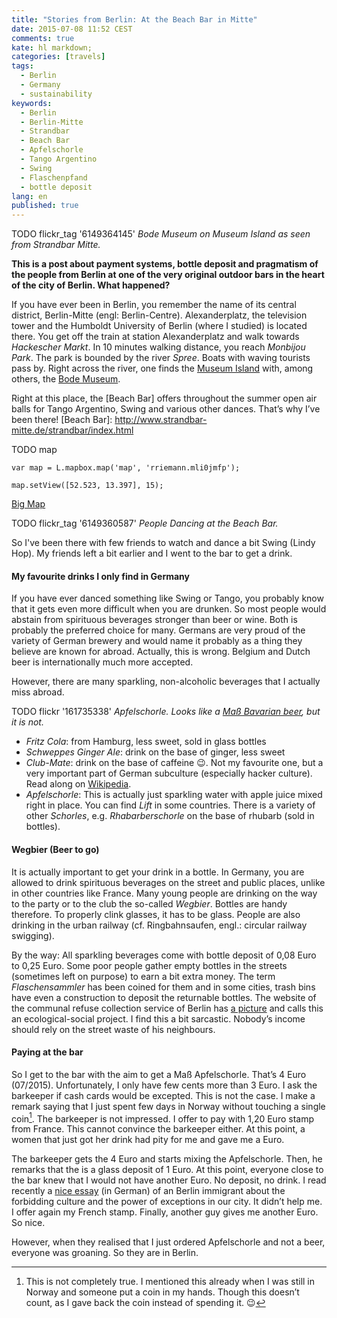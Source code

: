 ```yaml
---
title: "Stories from Berlin: At the Beach Bar in Mitte"
date: 2015-07-08 11:52 CEST
comments: true
kate: hl markdown;
categories: [travels]
tags:
  - Berlin
  - Germany
  - sustainability
keywords:
  - Berlin
  - Berlin-Mitte
  - Strandbar
  - Beach Bar
  - Apfelschorle
  - Tango Argentino
  - Swing
  - Flaschenpfand
  - bottle deposit
lang: en
published: true
---
```


TODO flickr_tag '6149364145'
*Bode Museum on Museum Island as seen from Strandbar Mitte.*

**This is a post about payment systems, bottle deposit and pragmatism of the people from Berlin at one of the very original outdoor bars in the heart of the city of Berlin. What happened?**

If you have ever been in Berlin, you remember the name of its central district, Berlin-Mitte (engl: Berlin-Centre). Alexanderplatz, the television tower and the Humboldt University of Berlin (where I studied) is located there. You get off the train at station Alexanderplatz and walk towards *Hackescher Markt*. In 10 minutes walking distance, you reach *Monbijou Park*. The park is bounded by the river *Spree*. Boats with waving tourists pass by. Right across the river, one finds the [Museum Island] with, among others, the [Bode Museum].

[Museum Island]: https://en.wikipedia.org/wiki/Museum_Island
[Bode Museum]: https://en.wikipedia.org/wiki/Bode_Museum

Right at this place, the [Beach Bar] offers throughout the summer open air balls for Tango Argentino, Swing and various other dances. That’s why I’ve been there! [Beach Bar]: http://www.strandbar-mitte.de/strandbar/index.html

<!--more-->

TODO map
~~~
var map = L.mapbox.map('map', 'rriemann.mli0jmfp');

map.setView([52.523, 13.397], 15);
~~~

[Big Map](https://api.tiles.mapbox.com/v4/rriemann.mli0jmfp/page.html?access_token=pk.eyJ1IjoicnJpZW1hbm4iLCJhIjoiODgwZGJiNTdjYmRlOWE1NzkwMGQwMDljZWUzMTMzYzAifQ.fFrHR0eLYKhxLsUbDrD0vQ)

TODO flickr_tag '6149360587'
*People Dancing at the Beach Bar.*

So I've been there with few friends to watch and dance a bit Swing (Lindy Hop). My friends left a bit earlier and I went to the bar to get a drink.

#### My favourite drinks I only find in Germany

If you have ever danced something like Swing or Tango, you probably know that it gets even more difficult when you are drunken. So most people would abstain from spirituous beverages stronger than beer or wine. Both is probably the preferred choice for many. Germans are very proud of the variety of German brewery and would name it probably as a thing they believe are known for abroad. Actually, this is wrong. Belgium and Dutch beer is internationally much more accepted.

However, there are many sparkling, non-alcoholic beverages that I actually miss abroad.

TODO flickr '161735338'
*Apfelschorle. Looks like a [Maß Bavarian beer](https://en.wikipedia.org/wiki/Ma%C3%9F), but it is not.*

- *Fritz Cola*: from Hamburg, less sweet, sold in glass bottles
- *Schweppes Ginger Ale*: drink on the base of ginger, less sweet
- *Club-Mate*: drink on the base of caffeine :wink:. Not my favourite one, but a very important part of German subculture (especially hacker culture). Read along on [Wikipedia](https://en.wikipedia.org/wiki/Club-Mate).
- *Apfelschorle*: This is actually just sparkling water with apple juice mixed right in place. You can find *Lift* in some countries. There is a variety of other *Schorles*, e.g. *Rhabarberschorle* on the base of rhubarb (sold in bottles).

#### Wegbier (Beer to go)

It is actually important to get your drink in a bottle. In Germany, you are allowed to drink spirituous beverages on the street and public places, unlike in other countries like France. Many young people are drinking on the way to the party or to the club the so-called *Wegbier*. Bottles are handy therefore. To properly clink glasses, it has to be glass. People are also drinking in the urban railway (cf. Ringbahnsaufen, engl.: circular railway swigging).

By the way: All sparkling beverages come with bottle deposit of 0,08 Euro to 0,25 Euro. Some poor people gather empty bottles in the streets (sometimes left on purpose) to earn a bit extra money. The term *Flaschensammler* has been coined for them and in some cities, trash bins have even a construction to deposit the returnable bottles. The website of the communal refuse collection service of Berlin has [a picture](http://www.bsr.de/17520.html) and calls this an ecological-social project. I find this a bit sarcastic. Nobody’s income should rely on the street waste of his neighbours.

#### Paying at the bar

So I get to the bar with the aim to get a Maß Apfelschorle. That’s 4 Euro (07/2015). Unfortunately, I only have few cents more than 3 Euro. I ask the barkeeper if cash cards would be excepted. This is not the case. I make a remark saying that I just spent few days in Norway without touching a single coin[^1]. The barkeeper is not impressed. I offer to pay with 1,20 Euro stamp from France. This cannot convince the barkeeper either. At this point, a women that just got her drink had pity for me and gave me a Euro.

The barkeeper gets the 4 Euro and starts mixing the Apfelschorle. Then, he remarks that the is a glass deposit of 1 Euro. At this point, everyone close to the bar knew that I would not have another Euro. No deposit, no drink. I read recently a [nice essay](https://www.taz.de/Verbotskultur-in-Deutschland/!159520/) (in German) of an Berlin immigrant about the forbidding culture and the power of exceptions in our city. It didn’t help me. I offer again my French stamp. Finally, another guy gives me another Euro. So nice.

However, when they realised that I just ordered Apfelschorle and not a beer,
everyone was groaning. So they are in Berlin.

[^1]: This is not completely true. I mentioned this already when I was still in Norway and someone put a coin in my hands. Though this doesn’t count, as I gave back the coin instead of spending it. :wink:
